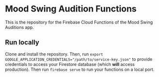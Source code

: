 # Mood Swing Audition Functions

This is the repository for the Firebase Cloud Functions of the Mood Swing Auditions app.

## Run locally

Clone and install the repository. Then, run `export GOOGLE_APPLICATION_CREDENTIALS="/path/to/service-key.json"` to provide credentials to access your Firestore database (which **will** access production). Then run `firebase serve` to run your functions on a local port.